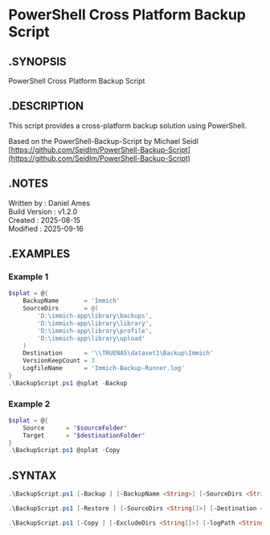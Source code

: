 # PowerShell Cross Platform Backup Script

## .SYNOPSIS

PowerShell Cross Platform Backup Script

## .DESCRIPTION

This script provides a cross-platform backup solution using PowerShell.

Based on the PowerShell-Backup-Script by Michael Seidl\
[https://github.com/Seidlm/PowerShell-Backup-Script](https://github.com/Seidlm/PowerShell-Backup-Script)

## .NOTES

Written by      : Daniel Ames\
Build Version   : v1.2.0\
Created         : 2025-08-15\
Modified        : 2025-09-16

## .EXAMPLES

### Example 1

``` powershell
$splat = @{
    BackupName       = 'Immich'
    SourceDirs       = @(
        'D:\immich-app\library\backups',
        'D:\immich-app\library\library',
        'D:\immich-app\library\profile',
        'D:\immich-app\library\upload'
    )
    Destination      = '\\TRUENAS\dataset1\Backup\Immich'
    VersionKeepCount = 3
    LogfileName      = 'Immich-Backup-Runner.log'
}
.\BackupScript.ps1 @splat -Backup
```

### Example 2

``` powershell
$splat = @{
    Source      = "$sourceFolder"
    Target      = "$destinationFolder"
}
.\BackupScript.ps1 @splat -Copy
```

## .SYNTAX

``` powershell
.\BackupScript.ps1 [-Backup ] [-BackupName <String>] [-SourceDirs <String[]>] [-Destination <String>] [-VersionKeepCount <Int32>] [-ExcludeDirs <String[]>] [-logPath <String>] [-LogfileName <String>] [-CodeDebug <Boolean>] [<CommonParameters>]

.\BackupScript.ps1 [-Restore ] [-SourceDirs <String[]>] [-Destination <String>] [-logPath <String>] [-LogfileName <String>] [-CodeDebug <Boolean>] [<CommonParameters>]

.\BackupScript.ps1 [-Copy ] [-ExcludeDirs <String[]>] [-logPath <String>] [-LogfileName <String>] [-Source <String>] [-Target <String>] [-CodeDebug <Boolean>] [<CommonParameters>]
```
